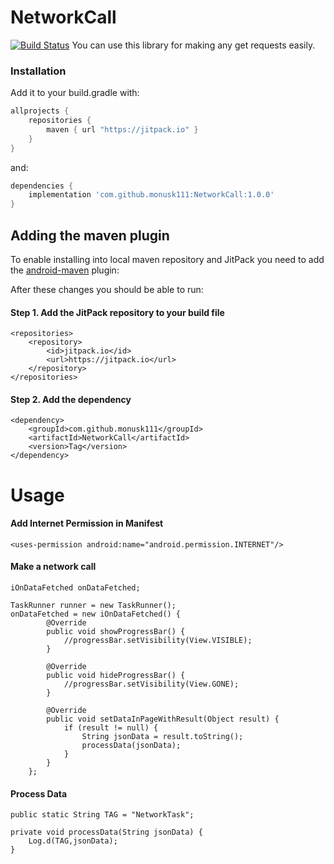 # NetworkCall

[![Build Status](https://travis-ci.org/joemccann/dillinger.svg?branch=master)](https://travis-ci.org/joemccann/dillinger)
You can use this library for making any get requests easily.

### Installation

Add it to your build.gradle with:
```gradle
allprojects {
    repositories {
        maven { url "https://jitpack.io" }
    }
}
```
and:

```gradle
dependencies {
    implementation 'com.github.monusk111:NetworkCall:1.0.0'
}
```
## Adding the maven plugin

To enable installing into local maven repository and JitPack you need to add the [android-maven](https://github.com/dcendents/android-maven-gradle-plugin) plugin:

After these changes you should be able to run:
#### Step 1. Add the JitPack repository to your build file

    <repositories>
		<repository>
		    <id>jitpack.io</id>
		    <url>https://jitpack.io</url>
		</repository>
	</repositories>
	
#### Step 2. Add the dependency
    <dependency>
	    <groupId>com.github.monusk111</groupId>
	    <artifactId>NetworkCall</artifactId>
	    <version>Tag</version>
	</dependency>
    
# Usage

#### Add Internet Permission in Manifest

    <uses-permission android:name="android.permission.INTERNET"/>

#### Make a network call
    iOnDataFetched onDataFetched;
    
    TaskRunner runner = new TaskRunner();
    onDataFetched = new iOnDataFetched() {
            @Override
            public void showProgressBar() {
                //progressBar.setVisibility(View.VISIBLE);
            }

            @Override
            public void hideProgressBar() {
                //progressBar.setVisibility(View.GONE);
            }

            @Override
            public void setDataInPageWithResult(Object result) {
                if (result != null) {
                    String jsonData = result.toString();
                    processData(jsonData);
                }
            }
        };
        
#### Process Data 
    public static String TAG = "NetworkTask";
    
    private void processData(String jsonData) {
        Log.d(TAG,jsonData);
    }
    
